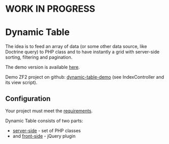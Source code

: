 WORK IN PROGRESS
================

Dynamic Table
=============

The idea is to feed an array of data (or some other data source, like Doctrine query) to PHP class and to have instantly a grid with server-side sorting, filtering and pagination.

The demo version is available [here](http://demo.daemon-notes.com/dynamic-table/).

Demo ZF2 project on github: [dynamic-table-demo](https://github.com/basarevych/dynamic-table-demo) (see IndexController and its view script).

Configuration
-------------

Your project must meet the [requirements](docs/requirements.md).

Dynamic Table consists of two parts:
 * [server-side](docs/server-side.md) - set of PHP classes
 * and [front-side](docs/front-side.md) - jQuery plugin
